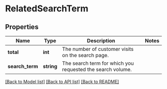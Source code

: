 # RelatedSearchTerm

## Properties
Name | Type | Description | Notes
------------ | ------------- | ------------- | -------------
**total** | **int** | The number of customer visits on the search page. | 
**search_term** | **string** | The search term for which you requested the search volume. | 

[[Back to Model list]](../../README.md#documentation-for-models) [[Back to API list]](../../README.md#documentation-for-api-endpoints) [[Back to README]](../../README.md)

